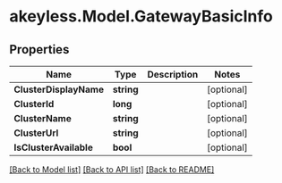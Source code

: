# akeyless.Model.GatewayBasicInfo

## Properties

Name | Type | Description | Notes
------------ | ------------- | ------------- | -------------
**ClusterDisplayName** | **string** |  | [optional] 
**ClusterId** | **long** |  | [optional] 
**ClusterName** | **string** |  | [optional] 
**ClusterUrl** | **string** |  | [optional] 
**IsClusterAvailable** | **bool** |  | [optional] 

[[Back to Model list]](../README.md#documentation-for-models) [[Back to API list]](../README.md#documentation-for-api-endpoints) [[Back to README]](../README.md)

